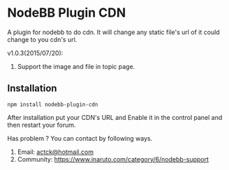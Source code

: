 # NodeBB Plugin CDN

A plugin for nodebb to do cdn. It will change any static file's url of it could change to you cdn's url.

v1.0.3(2015/07/20):<br/>
1. Support the image and file in topic page.


## Installation

    npm install nodebb-plugin-cdn

After installation put your CDN's URL and Enable it in the control panel and then restart your forum.

Has problem ? You can contact by following ways.<br/>
1. Email:	actck@hotmail.com<br/>
2. Community:	https://www.inaruto.com/category/6/nodebb-support
